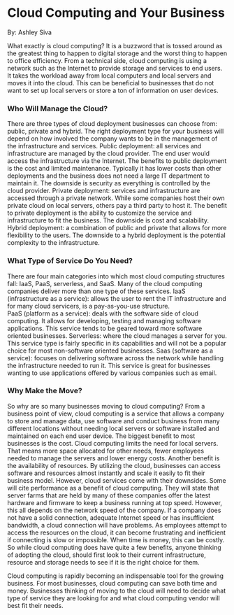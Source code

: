 # Cloud Computing and Your Business

By: Ashley Siva

What exactly is cloud computing? It is a buzzword that is tossed around as the greatest thing to happen to digital storage and the worst thing to happen to office efficiency. From a technical side, cloud computing is using a network such as the Internet to provide storage and services to end users. It takes the workload away from local computers and local servers and moves it into the cloud. This can be beneficial to businesses that do not want to set up local servers or store a ton of information on user devices. 

### Who Will Manage the Cloud? 

There are three types of cloud deployment businesses can choose from: public, private and hybrid. The right deployment type for your business will depend on how involved the company wants to be in the management of the infrastructure and services. 
Public deployment: all services and infrastructure are managed by the cloud provider. The end user would access the infrastructure via the Internet. The benefits to public deployment is the cost and limited maintenance. Typically it has lower costs than other deployments and the business does not need a large IT department to maintain it. The downside is security as everything is controlled by the cloud provider. 
Private deployment: services and infrastructure are accessed through a private network. While some companies host their own private cloud on local servers, others pay a third party to host it. The benefit to private deployment is the ability to customize the service and infrastructure to fit the business. The downside is cost and scalability.   
Hybrid deployment: a combination of public and private that allows for more flexibility to the users. The downside to a hybrid deployment is the potential complexity to the infrastructure. 

### What Type of Service Do You Need? 

There are four main categories into which most cloud computing structures fall: IaaS, PaaS, serverless, and SaaS. Many of the cloud computing companies deliver more than one type of these services.
IaaS (infrastructure as a service): allows the user to rent the IT infrastructure and for many cloud servicers, is a pay-as-you-use structure.  
PaaS (platform as a service): deals with the software side of cloud computing. It allows for developing, testing and managing software applications. This service tends to be geared toward more software oriented businesses. 
Serverless: where the cloud manages a server for you. This service type is fairly specific in its capabilities and will not be a popular choice for most non-software oriented businesses. 
Saas (software as a service): focuses on delivering software across the network while handling the infrastructure needed to run it. This service is great for businesses wanting to use applications offered by various companies such as email. 


### Why Make the Move? 

So why are so many businesses moving to cloud computing? From a business point of view, cloud computing is a service that allows a company to store and manage data, use software and conduct business from many different locations without needing local servers or software installed and maintained on each end user device. The biggest benefit to most businesses is the cost. Cloud computing limits the need for local servers. That means more space allocated for other needs, fewer employees needed to manage the servers and lower energy costs. Another benefit is the availability of resources. By utilizing the cloud, businesses can access software and resources almost instantly and scale it easily to fit their business model. However, cloud services come with their downsides. Some will cite performance as a benefit of cloud computing. They will state that server farms that are held by many of these companies offer the latest hardware and firmware to keep a business running at top speed. However, this all depends on the network speed of the company. If a company does not have a solid connection, adequate Internet speed or has insufficient bandwidth, a cloud connection will have problems. As employees attempt to access the resources on the cloud, it can become frustrating and inefficient if connecting is slow or impossible. When time is money, this can be costly. So while cloud computing does have quite a few benefits, anyone thinking of adopting the cloud, should first look to their current infrastructure, resource and storage needs to see if it is the right choice for them. 



Cloud computing is rapidly becoming an indispensable tool for the growing business. For most businesses, cloud computing can save both time and money.  Businesses thinking of moving to the cloud will need to decide what type of service they are looking for and what cloud computing vendor will best fit their needs. 
